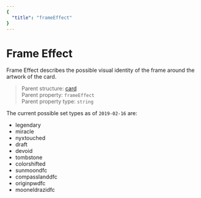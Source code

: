 ```yaml
---
{
  "title": "frameEffect"
}
---
```


# Frame Effect

Frame Effect describes the possible visual identity of the frame around the artwork of the card.

> Parent structure: [card](../card)  
> Parent property: `frameEffect`  
> Parent property type: `string`

The current possible set types as of `2019-02-16` are:

- legendary
- miracle
- nyxtouched
- draft
- devoid
- tombstone
- colorshifted
- sunmoondfc
- compasslanddfc
- originpwdfc
- mooneldrazidfc